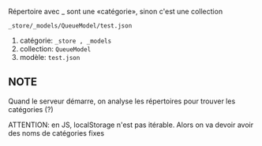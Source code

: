 Répertoire avec _ sont une «catégorie», sinon c'est une collection

`_store/_models/QueueModel/test.json`


1. catégorie: `_store , _models`
1. collection:  `QueueModel`
1. modèle: `test.json`


## NOTE

Quand le serveur démarre, on analyse les répertoires pour trouver les catégories (?)

ATTENTION: en JS, localStorage n'est pas itérable. Alors on va devoir avoir des noms de catégories fixes








